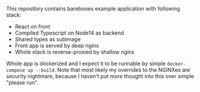 This repository contains barebones example application with following stack:
- React on front
- Compiled Typescript on Node14 as backend
- Shared types as subimage
- Front app is served by deep nginx
- Whole stack is reverse-proxied by shallow nginx

Whole app is dockerized and I expect it to be runnable by simple `docker-compose up --build`. Note that most likely
my overrides to the NGINXes are security nightmare, because I haven't put more thought into this over simple
"please run".
